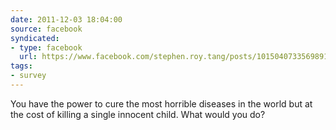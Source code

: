 ```yaml
---
date: 2011-12-03 18:04:00
source: facebook
syndicated:
- type: facebook
  url: https://www.facebook.com/stephen.roy.tang/posts/10150407335698912
tags:
- survey
---
```


You have the power to cure the most horrible diseases in the world but at the cost of killing a single innocent child. What would you do?